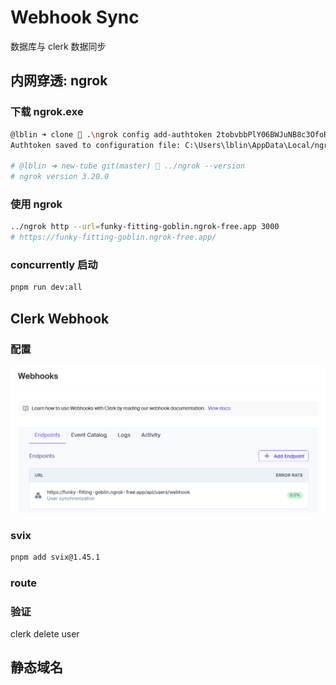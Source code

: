 # Webhook Sync

数据库与 clerk 数据同步

## 内网穿透: ngrok

### 下载 ngrok.exe

```sh
@lblin ➜ clone  .\ngrok config add-authtoken 2tobvbbPlY06BWJuNB8c3OfoRDQ_4XSw8LdwrRpqAGVer1ihx
Authtoken saved to configuration file: C:\Users\lblin\AppData\Local/ngrok/ngrok.yml

# @lblin ➜ new-tube git(master)  ../ngrok --version
# ngrok version 3.20.0
```

### 使用 ngrok

```sh
../ngrok http --url=funky-fitting-goblin.ngrok-free.app 3000
# https://funky-fitting-goblin.ngrok-free.app/
```

### concurrently 启动

```sh
pnpm run dev:all
```

## Clerk Webhook

### 配置

![Alt text](assets/image.png)

### svix

```sh
pnpm add svix@1.45.1
```

### route

### 验证

clerk delete user

## 静态域名
